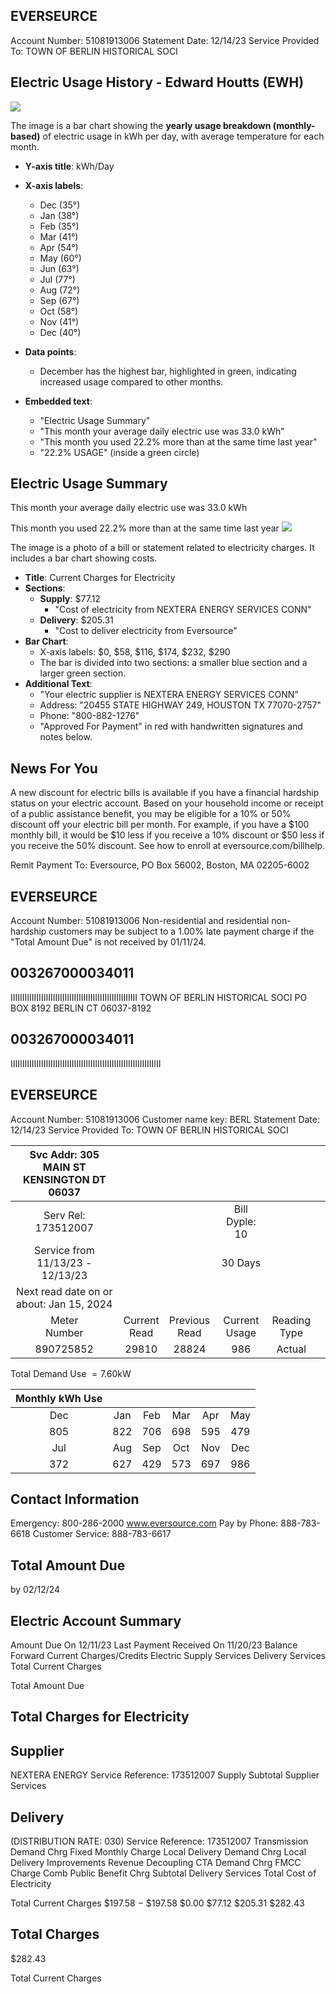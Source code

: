 ## EVERSEURCE

Account Number: 51081913006
Statement Date: 12/14/23
Service Provided To:
TOWN OF BERLIN HISTORICAL SOCI

## Electric Usage History - Edward Houtts (EWH)

![](images/img-0.jpeg)

The image is a bar chart showing the **yearly usage breakdown (monthly-based)** of electric usage in kWh per day, with average temperature for each month.

- **Y-axis title**: kWh/Day
- **X-axis labels**: 
  - Dec (35°)
  - Jan (38°)
  - Feb (35°)
  - Mar (41°)
  - Apr (54°)
  - May (60°)
  - Jun (63°)
  - Jul (77°)
  - Aug (72°)
  - Sep (67°)
  - Oct (58°)
  - Nov (41°)
  - Dec (40°)

- **Data points**: 
  - December has the highest bar, highlighted in green, indicating increased usage compared to other months.

- **Embedded text**:
  - "Electric Usage Summary"
  - "This month your average daily electric use was 33.0 kWh"
  - "This month you used 22.2% more than at the same time last year"
  - "22.2% USAGE" (inside a green circle)

## Electric Usage Summary

This month your average daily electric use was 33.0 kWh

This month you used $22.2 \%$ more than at the same time last year
![](images/img-1.jpeg)

The image is a photo of a bill or statement related to electricity charges. It includes a bar chart showing costs.

- **Title**: Current Charges for Electricity
- **Sections**:
  - **Supply**: $77.12
    - "Cost of electricity from NEXTERA ENERGY SERVICES CONN"
  - **Delivery**: $205.31
    - "Cost to deliver electricity from Eversource"
- **Bar Chart**:
  - X-axis labels: $0, $58, $116, $174, $232, $290
  - The bar is divided into two sections: a smaller blue section and a larger green section.
- **Additional Text**:
  - "Your electric supplier is NEXTERA ENERGY SERVICES CONN"
  - Address: "20455 STATE HIGHWAY 249, HOUSTON TX 77070-2757"
  - Phone: "800-882-1276"
  - "Approved For Payment" in red with handwritten signatures and notes below.

## News For You

A new discount for electric bills is available if you have a financial hardship status on your electric account. Based on your household income or receipt of a public assistance benefit, you may be eligible for a 10\% or 50\% discount off your electric bill per month. For example, if you have a $\$ 100$ monthly bill, it would be $\$ 10$ less if you receive a $10 \%$ discount or $\$ 50$ less if you receive the $50 \%$ discount. See how to enroll at eversource.com/billhelp.

Remit Payment To: Eversource, PO Box 56002, Boston, MA 02205-6002

## EVERSEURCE

Account Number: 51081913006
Non-residential and residential non-hardship customers may be subject to a $1.00 \%$ late payment charge if the "Total Amount Due" is not received by $01 / 11 / 24$.

## $003267000034011$

IIIIIIIIIIIIIIIIIIIIIIIIIIIIIIIIIIIIIIIIIIIIIIIIIIIIII
TOWN OF BERLIN HISTORICAL SOCI
PO BOX 8192
BERLIN CT 06037-8192

## $003267000034011$

IIIIIIIIIIIIIIIIIIIIIIIIIIIIIIIIIIIIIIIIIIIIIIIIIIIIIIIIIIIIIIII

## EVERSEURCE

Account Number: 51081913006
Customer name key: BERL
Statement Date: 12/14/23
Service Provided To:
TOWN OF BERLIN HISTORICAL SOCI

| Svc Addr: 305 MAIN ST <br> KENSINGTON DT 06037 |  |  |  |  |  |
| :--: | :--: | :--: | :--: | :--: | :--: |
| Serv Rel: 173512007 |  |  | Bill Dyple: 10 |  |  |
| Service from 11/13/23 - 12/13/23 |  |  | 30 Days |  |  |
| Next read date on or about: Jan 15, 2024 |  |  |  |  |  |
| Meter <br> Number | Current <br> Read | Previous <br> Read | Current <br> Usage | Reading <br> Type |  |
| 890725852 | 29810 | 28824 | 986 | Actual |  |

Total Demand Use $=7.60 \mathrm{kW}$

| Monthly kWh Use |  |  |  |  |  |
| :--: | :--: | :--: | :--: | :--: | :--: |
| Dec | Jan | Feb | Mar | Apr | May |
| 805 | 822 | 706 | 698 | 595 | 479 |
| Jul | Aug | Sep | Oct | Nov | Dec |
| 372 | 627 | 429 | 573 | 697 | 986 |

## Contact Information

Emergency: 800-286-2000
www.eversource.com
Pay by Phone: 888-783-6618
Customer Service: 888-783-6617

## Total Amount Due

by $02 / 12 / 24$

## Electric Account Summary

Amount Due On 12/11/23
Last Payment Received On 11/20/23
Balance Forward
Current Charges/Credits
Electric Supply Services
Delivery Services
Total Current Charges

Total Amount Due

## Total Charges for Electricity

## Supplier

NEXTERA ENERGY
Service Reference: 173512007 Supply
Subtotal Supplier Services

## Delivery

(DISTRIBUTION RATE: 030)
Service Reference: 173512007
Transmission Demand Chrg
Fixed Monthly Charge
Local Delivery Demand Chrg
Local Delivery Improvements
Revenue Decoupling
CTA Demand Chrg
FMCC Charge
Comb Public Benefit Chrg
Subtotal Delivery Services
Total Cost of Electricity

Total Current Charges
\$197.58
$-$ \$197.58
\$0.00
\$77.12
\$205.31
\$282.43

## Total Charges

\$282.43

Total Current Charges

